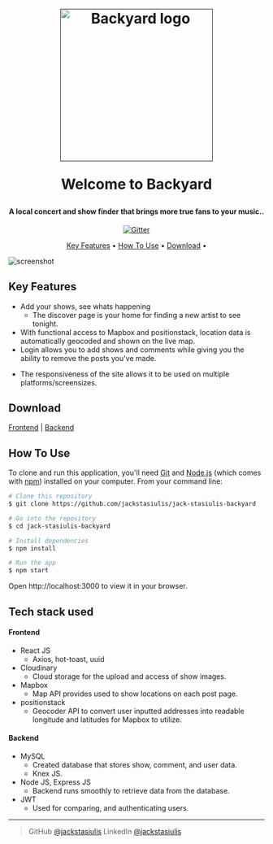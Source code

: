 
<h1 align="center">
  <br>
  <a href=''><img src="https://res.cloudinary.com/do5k651qd/image/upload/v1671411050/Backyard-logo-red_h9esoz.png" alt="Backyard logo" width="300"></a>

  Welcome to Backyard

</h1>

<h4 align="center">A local concert and show finder that brings more true fans to your music.</a>.</h4>

<p align="center">
  <a href="https://badge.fury.io/js/electron-markdownify">
    <img src="https://badge.fury.io/js/electron-markdownify.svg"
         alt="Gitter">
  </a>
</p>

<p align="center">
  <a href="#key-features">Key Features</a> •
  <a href="#how-to-use">How To Use</a> •
  <a href="#download">Download</a> •
</p>

![screenshot](https://res.cloudinary.com/do5k651qd/image/upload/v1671417437/Screen_Shot_2022-12-18_at_5.49.30_PM_zdqvne.png)

## Key Features

* Add your shows, see whats happening
  - The discover page is your home for finding a new artist to see tonight.
* With functional access to Mapbox and positionstack, location data is automatically geocoded and shown on the live map.
* Login allows you to add shows and comments while giving you the ability to remove the posts you've made.
- The responsiveness of the site allows it to be used on multiple platforms/screensizes.

## Download
<a href="https://github.com/jackstasiulis/jack-stasiulis-backyard">Frontend</a> | <a href="https://github.com/jackstasiulis/jack-stasiulis-backyard-server">Backend</a>

## How To Use

To clone and run this application, you'll need [Git](https://git-scm.com) and [Node.js](https://nodejs.org/en/download/) (which comes with [npm](http://npmjs.com)) installed on your computer. From your command line:

```bash
# Clone this repository
$ git clone https://github.com/jackstasiulis/jack-stasiulis-backyard

# Go into the repository
$ cd jack-stasiulis-backyard

# Install dependencies
$ npm install

# Run the app
$ npm start
```
Open http://localhost:3000 to view it in your browser.

## Tech stack used

<h4 align="left">Frontend</a></h4>

* React JS
  - Axios, hot-toast, uuid
* Cloudinary
  - Cloud storage for the upload and access of show images.
* Mapbox
  - Map API provides used to show locations on each post page.
* positionstack
  - Geocoder API to convert user inputted addresses into readable longitude and latitudes for Mapbox to utilize.
<h4 align="left">Backend</a></h4>

* MySQL
  - Created database that stores show, comment, and user data.
  - Knex JS.
* Node JS, Express JS
  - Backend runs smoothly to retrieve data from the database.
* JWT
  - Used for comparing, and authenticating users.

---

> GitHub [@jackstasiulis](https://github.com/jackstasiulis/)
> LinkedIn [@jackstasiulis](https://www.linkedin.com/in/jackstasiulis/)

